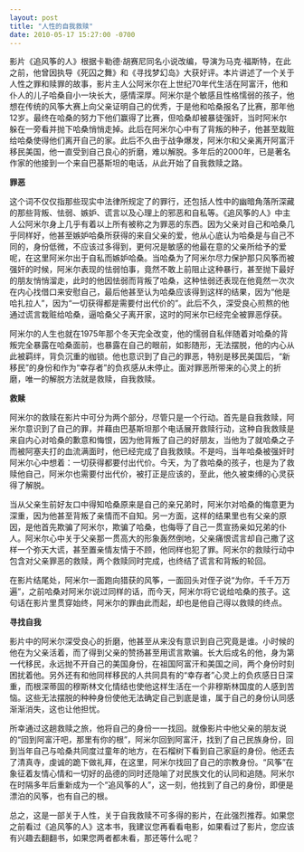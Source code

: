 ```yaml
---
layout: post
title: "人性的自我救赎"
date: 2010-05-17 15:27:00 -0700 
---
```


影片《追风筝的人》根据卡勒德·胡赛尼同名小说改编，导演为马克·福斯特，在此之前，他曾因执导《死囚之舞》和《寻找梦幻岛》大获好评。本片讲述了一个关于人性之罪和赎罪的故事，影片主人公阿米尔在上世纪70年代生活在阿富汗，他和仆人的儿子哈桑自小一块长大，感情深厚。阿米尔是个敏感且性格懦弱的孩子，他想在传统的风筝大赛上向父亲证明自己的优秀，于是他和哈桑报名了比赛，那年他12岁。最终在哈桑的努力下他们赢得了比赛，但哈桑却被暴徒强奸，当时阿米尔躲在一旁看并抛下哈桑悄悄走掉。此后在阿米尔心中有了背叛的种子，他甚至栽赃给哈桑使得他们离开自己的家。此后不久由于战争爆发，阿米尔和父亲离开阿富汗移民美国，他一直受到自己良心的折磨，难以解脱。多年后的2000年，已是著名作家的他接到一个来自巴基斯坦的电话，从此开始了自我救赎之路。

**罪恶**

这个词不仅仅指那些现实中法律所规定了的罪行，还包括人性中的幽暗角落所深藏的那些背叛、怯弱、嫉妒、谎言以及心理上的邪恶和自私等。《追风筝的人》中主人公阿米尔身上几乎有着以上所有被称之为罪恶的东西。因为父亲对自己和哈桑几乎同样好，他甚至嫉妒哈桑所获得的来自父亲的爱，他从心底认为哈桑是与自己不同的，身份低微，不应该过多得到，更何况是敏感的他最在意的父亲所给予的爱呢，在这里阿米尔出于自私而嫉妒哈桑。当哈桑为了阿米尔尽力保护那只风筝而被强奸的时候，阿米尔表现的怯弱怕事，竟然不敢上前阻止这种暴行，甚至抛下最好的朋友悄悄溜走，此时的他因怯弱而背叛了哈桑，这种怯弱还表现在他竟然一次次在内心找借口来安慰自己，最后他甚至认为哈桑应该得到这样的结果，因为“他是哈扎拉人”，因为“一切获得都是需要付出代价的”。此后不久，深受良心煎熬的他通过谎言栽赃给哈桑，逼哈桑父子离开家，这时的阿米尔已经完全被罪恶俘获。

阿米尔的人生也就在1975年那个冬天完全改变，他的懦弱自私伴随着对哈桑的背叛完全暴露在哈桑面前，也暴露在自己的眼前，如影随形，无法摆脱，他的内心从此被羁绊，背负沉重的枷锁。他也意识到了自己的罪恶，特别是移民美国后，“新移民”的身份和作为“幸存者”的负疚感从未停止。面对罪恶所带来的心灵上的折磨，唯一的解脱方法就是救赎，自我救赎。

**救赎**

阿米尔的救赎在影片中可分为两个部分，尽管只是一个行动。首先是自我救赎，阿米尔意识到了自己的罪，并藉由巴基斯坦那个电话展开救赎行动，这种自我救赎是来自内心对哈桑的歉意和悔恨，因为他背叛了自己的好朋友，当他为了就哈桑之子而被阿塞夫打的血流满面时，他已经完成了自我救赎。不是吗，当年哈桑被强奸时阿米尔心中想着：一切获得都要付出代价。今天，为了救哈桑的孩子，也是为了救赎他自己，阿米尔也需要付出代价，被打正是应该的，至此，他久被束缚的心灵获得了解脱。

当从父亲生前好友口中得知哈桑原来是自己的亲兄弟时，阿米尔对哈桑的悔意更为深重，因为他甚至背叛了亲情而不自知。另一方面，这样的结果里也有父亲的原因，是他首先欺骗了阿米尔，欺骗了哈桑，也侮辱了自己一贯宣扬亲如兄弟的仆人。阿米尔心中关于父亲那一贯高大的形象轰然倒地，父亲痛恨谎言却自己撒了这样一个弥天大谎，甚至置亲情友情于不顾，他同样也犯了罪。阿米尔的救赎行动中包含对父亲罪恶的救赎，两个救赎同时完成，也终结了谎言和背叛的轮回。

在影片结尾处，阿米尔一面跑向猎获的风筝，一面回头对侄子说“为你，千千万万遍”，之前哈桑对阿米尔说过同样的话，而今天，阿米尔将它说给哈桑的孩子。这句话在影片里贯穿始终，阿米尔的罪由此而起，却也是他自己得以救赎的终点。

**寻找自我**

影片中的阿米尔深受良心的折磨，他甚至从来没有意识到自己究竟是谁。小时候的他在为父亲活着，而了得到父亲的赞扬甚至用谎言欺骗。长大后成名的他，身为第一代移民，永远抛不开自己的美国身份，在祖国阿富汗和美国之间，两个身份时刻困扰着他。另外还有和他同样移民的人共同具有的“幸存者”心灵上的负疚感日日深重，而根深蒂固的穆斯林文化情结也使他这样生活在一个非穆斯林国度的人感到苦恼。这些无法摆脱的种种身份使他无法确定自己到底是谁，属于自己的身份认同感渐渐消失，这也让他担忧。

所幸通过这趟救赎之旅，他将自己的身份一一找回。就像影片中他父亲的朋友说的“回到阿富汗吧，那里有你的根”，阿米尔回到阿富汗，找到了自己民族身份，回到当年自己与哈桑共同度过童年的地方，在石榴树下看到自己家庭的身份。他还去了清真寺，虔诚的跪下做礼拜，在这里，阿米尔找回了自己的宗教身份。“风筝”在象征着友情心情和一切好的品德的同时还隐喻了对民族文化的认同和追随。阿米尔在时隔多年后重新成为一个“追风筝的人”，这一刻，他找到了自己的身份，即便是漂泊的风筝，也有自己的根。

总之，这是一部关于人性，关于自我救赎不可多得的影片，在此强烈推荐。如果您之前看过《追风筝的人》这本书，我建议您再看看电影，如果看过了影片，您应该有兴趣去翻翻书，如果您两者都未看，那还等什么呢？